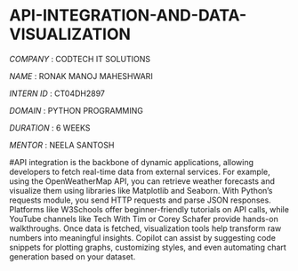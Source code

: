 # API-INTEGRATION-AND-DATA-VISUALIZATION

*COMPANY* : CODTECH IT SOLUTIONS 

*NAME* : RONAK MANOJ MAHESHWARI 

*INTERN ID* : CT04DH2897

*DOMAIN* : PYTHON PROGRAMMING 

*DURATION* : 6 WEEKS

*MENTOR* : NEELA SANTOSH

#API integration is the backbone of dynamic applications, allowing developers to fetch real-time data from external services. For example, using the OpenWeatherMap API, you can retrieve weather forecasts and visualize them using libraries like Matplotlib and Seaborn. With Python’s requests module, you send HTTP requests and parse JSON responses. Platforms like W3Schools offer beginner-friendly tutorials on API calls, while YouTube channels like Tech With Tim or Corey Schafer provide hands-on walkthroughs. Once data is fetched, visualization tools help transform raw numbers into meaningful insights. Copilot can assist by suggesting code snippets for plotting graphs, customizing styles, and even automating chart generation based on your dataset.
